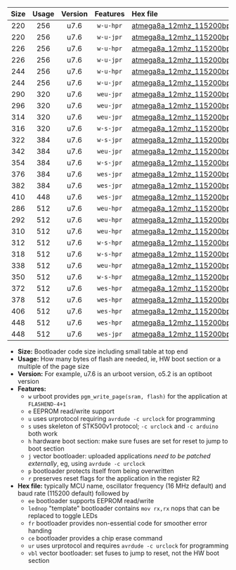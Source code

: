 |Size|Usage|Version|Features|Hex file|
|:-:|:-:|:-:|:-:|:--|
|220|256|u7.6|`w-u-hpr`|[atmega8a_12mhz_115200bps_ur.hex](https://raw.githubusercontent.com/stefanrueger/urboot/main/bootloaders/atmega8a/fcpu_12mhz/115200_bps/atmega8a_12mhz_115200bps_ur.hex)|
|220|256|u7.6|`w-u-jpr`|[atmega8a_12mhz_115200bps_ur_vbl.hex](https://raw.githubusercontent.com/stefanrueger/urboot/main/bootloaders/atmega8a/fcpu_12mhz/115200_bps/atmega8a_12mhz_115200bps_ur_vbl.hex)|
|226|256|u7.6|`w-u-hpr`|[atmega8a_12mhz_115200bps_lednop_ur.hex](https://raw.githubusercontent.com/stefanrueger/urboot/main/bootloaders/atmega8a/fcpu_12mhz/115200_bps/atmega8a_12mhz_115200bps_lednop_ur.hex)|
|226|256|u7.6|`w-u-jpr`|[atmega8a_12mhz_115200bps_lednop_ur_vbl.hex](https://raw.githubusercontent.com/stefanrueger/urboot/main/bootloaders/atmega8a/fcpu_12mhz/115200_bps/atmega8a_12mhz_115200bps_lednop_ur_vbl.hex)|
|244|256|u7.6|`w-u-hpr`|[atmega8a_12mhz_115200bps_lednop_fr_ur.hex](https://raw.githubusercontent.com/stefanrueger/urboot/main/bootloaders/atmega8a/fcpu_12mhz/115200_bps/atmega8a_12mhz_115200bps_lednop_fr_ur.hex)|
|244|256|u7.6|`w-u-jpr`|[atmega8a_12mhz_115200bps_lednop_fr_ur_vbl.hex](https://raw.githubusercontent.com/stefanrueger/urboot/main/bootloaders/atmega8a/fcpu_12mhz/115200_bps/atmega8a_12mhz_115200bps_lednop_fr_ur_vbl.hex)|
|290|320|u7.6|`weu-jpr`|[atmega8a_12mhz_115200bps_ee_ur_vbl.hex](https://raw.githubusercontent.com/stefanrueger/urboot/main/bootloaders/atmega8a/fcpu_12mhz/115200_bps/atmega8a_12mhz_115200bps_ee_ur_vbl.hex)|
|296|320|u7.6|`weu-jpr`|[atmega8a_12mhz_115200bps_ee_lednop_ur_vbl.hex](https://raw.githubusercontent.com/stefanrueger/urboot/main/bootloaders/atmega8a/fcpu_12mhz/115200_bps/atmega8a_12mhz_115200bps_ee_lednop_ur_vbl.hex)|
|314|320|u7.6|`weu-jpr`|[atmega8a_12mhz_115200bps_ee_lednop_fr_ur_vbl.hex](https://raw.githubusercontent.com/stefanrueger/urboot/main/bootloaders/atmega8a/fcpu_12mhz/115200_bps/atmega8a_12mhz_115200bps_ee_lednop_fr_ur_vbl.hex)|
|316|320|u7.6|`w-s-jpr`|[atmega8a_12mhz_115200bps_vbl.hex](https://raw.githubusercontent.com/stefanrueger/urboot/main/bootloaders/atmega8a/fcpu_12mhz/115200_bps/atmega8a_12mhz_115200bps_vbl.hex)|
|322|384|u7.6|`w-s-jpr`|[atmega8a_12mhz_115200bps_lednop_vbl.hex](https://raw.githubusercontent.com/stefanrueger/urboot/main/bootloaders/atmega8a/fcpu_12mhz/115200_bps/atmega8a_12mhz_115200bps_lednop_vbl.hex)|
|342|384|u7.6|`weu-jpr`|[atmega8a_12mhz_115200bps_ee_lednop_fr_ce_ur_vbl.hex](https://raw.githubusercontent.com/stefanrueger/urboot/main/bootloaders/atmega8a/fcpu_12mhz/115200_bps/atmega8a_12mhz_115200bps_ee_lednop_fr_ce_ur_vbl.hex)|
|354|384|u7.6|`w-s-jpr`|[atmega8a_12mhz_115200bps_lednop_fr_vbl.hex](https://raw.githubusercontent.com/stefanrueger/urboot/main/bootloaders/atmega8a/fcpu_12mhz/115200_bps/atmega8a_12mhz_115200bps_lednop_fr_vbl.hex)|
|376|384|u7.6|`wes-jpr`|[atmega8a_12mhz_115200bps_ee_vbl.hex](https://raw.githubusercontent.com/stefanrueger/urboot/main/bootloaders/atmega8a/fcpu_12mhz/115200_bps/atmega8a_12mhz_115200bps_ee_vbl.hex)|
|382|384|u7.6|`wes-jpr`|[atmega8a_12mhz_115200bps_ee_lednop_vbl.hex](https://raw.githubusercontent.com/stefanrueger/urboot/main/bootloaders/atmega8a/fcpu_12mhz/115200_bps/atmega8a_12mhz_115200bps_ee_lednop_vbl.hex)|
|410|448|u7.6|`wes-jpr`|[atmega8a_12mhz_115200bps_ee_lednop_fr_vbl.hex](https://raw.githubusercontent.com/stefanrueger/urboot/main/bootloaders/atmega8a/fcpu_12mhz/115200_bps/atmega8a_12mhz_115200bps_ee_lednop_fr_vbl.hex)|
|286|512|u7.6|`weu-hpr`|[atmega8a_12mhz_115200bps_ee_ur.hex](https://raw.githubusercontent.com/stefanrueger/urboot/main/bootloaders/atmega8a/fcpu_12mhz/115200_bps/atmega8a_12mhz_115200bps_ee_ur.hex)|
|292|512|u7.6|`weu-hpr`|[atmega8a_12mhz_115200bps_ee_lednop_ur.hex](https://raw.githubusercontent.com/stefanrueger/urboot/main/bootloaders/atmega8a/fcpu_12mhz/115200_bps/atmega8a_12mhz_115200bps_ee_lednop_ur.hex)|
|310|512|u7.6|`weu-hpr`|[atmega8a_12mhz_115200bps_ee_lednop_fr_ur.hex](https://raw.githubusercontent.com/stefanrueger/urboot/main/bootloaders/atmega8a/fcpu_12mhz/115200_bps/atmega8a_12mhz_115200bps_ee_lednop_fr_ur.hex)|
|312|512|u7.6|`w-s-hpr`|[atmega8a_12mhz_115200bps.hex](https://raw.githubusercontent.com/stefanrueger/urboot/main/bootloaders/atmega8a/fcpu_12mhz/115200_bps/atmega8a_12mhz_115200bps.hex)|
|318|512|u7.6|`w-s-hpr`|[atmega8a_12mhz_115200bps_lednop.hex](https://raw.githubusercontent.com/stefanrueger/urboot/main/bootloaders/atmega8a/fcpu_12mhz/115200_bps/atmega8a_12mhz_115200bps_lednop.hex)|
|338|512|u7.6|`weu-hpr`|[atmega8a_12mhz_115200bps_ee_lednop_fr_ce_ur.hex](https://raw.githubusercontent.com/stefanrueger/urboot/main/bootloaders/atmega8a/fcpu_12mhz/115200_bps/atmega8a_12mhz_115200bps_ee_lednop_fr_ce_ur.hex)|
|350|512|u7.6|`w-s-hpr`|[atmega8a_12mhz_115200bps_lednop_fr.hex](https://raw.githubusercontent.com/stefanrueger/urboot/main/bootloaders/atmega8a/fcpu_12mhz/115200_bps/atmega8a_12mhz_115200bps_lednop_fr.hex)|
|372|512|u7.6|`wes-hpr`|[atmega8a_12mhz_115200bps_ee.hex](https://raw.githubusercontent.com/stefanrueger/urboot/main/bootloaders/atmega8a/fcpu_12mhz/115200_bps/atmega8a_12mhz_115200bps_ee.hex)|
|378|512|u7.6|`wes-hpr`|[atmega8a_12mhz_115200bps_ee_lednop.hex](https://raw.githubusercontent.com/stefanrueger/urboot/main/bootloaders/atmega8a/fcpu_12mhz/115200_bps/atmega8a_12mhz_115200bps_ee_lednop.hex)|
|406|512|u7.6|`wes-hpr`|[atmega8a_12mhz_115200bps_ee_lednop_fr.hex](https://raw.githubusercontent.com/stefanrueger/urboot/main/bootloaders/atmega8a/fcpu_12mhz/115200_bps/atmega8a_12mhz_115200bps_ee_lednop_fr.hex)|
|448|512|u7.6|`wes-hpr`|[atmega8a_12mhz_115200bps_ee_lednop_fr_ce.hex](https://raw.githubusercontent.com/stefanrueger/urboot/main/bootloaders/atmega8a/fcpu_12mhz/115200_bps/atmega8a_12mhz_115200bps_ee_lednop_fr_ce.hex)|
|448|512|u7.6|`wes-jpr`|[atmega8a_12mhz_115200bps_ee_lednop_fr_ce_vbl.hex](https://raw.githubusercontent.com/stefanrueger/urboot/main/bootloaders/atmega8a/fcpu_12mhz/115200_bps/atmega8a_12mhz_115200bps_ee_lednop_fr_ce_vbl.hex)|

- **Size:** Bootloader code size including small table at top end
- **Usage:** How many bytes of flash are needed, ie, HW boot section or a multiple of the page size
- **Version:** For example, u7.6 is an urboot version, o5.2 is an optiboot version
- **Features:**
  + `w` urboot provides `pgm_write_page(sram, flash)` for the application at `FLASHEND-4+1`
  + `e` EEPROM read/write support
  + `u` uses urprotocol requiring `avrdude -c urclock` for programming
  + `s` uses skeleton of STK500v1 protocol; `-c urclock` and `-c arduino` both work
  + `h` hardware boot section: make sure fuses are set for reset to jump to boot section
  + `j` vector bootloader: uploaded applications *need to be patched externally*, eg, using `avrdude -c urclock`
  + `p` bootloader protects itself from being overwritten
  + `r` preserves reset flags for the application in the register R2
- **Hex file:** typically MCU name, oscillator frequency (16 MHz default) and baud rate (115200 default) followed by
  + `ee` bootloader supports EEPROM read/write
  + `lednop` "template" bootloader contains `mov rx,rx` nops that can be replaced to toggle LEDs
  + `fr` bootloader provides non-essential code for smoother error handing
  + `ce` bootloader provides a chip erase command
  + `ur` uses urprotocol and requires `avrdude -c urclock` for programming
  + `vbl` vector bootloader: set fuses to jump to reset, not the HW boot section

